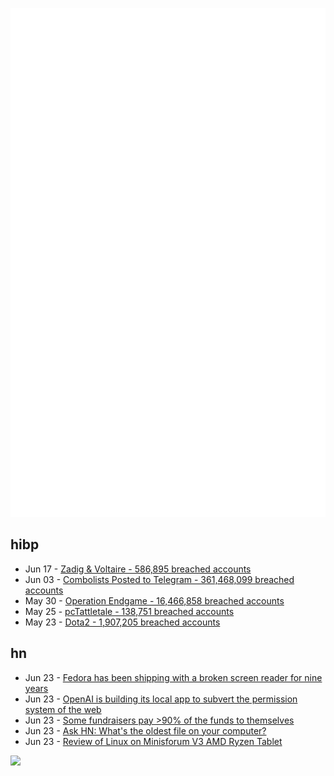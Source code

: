 ![Metrics](https://raw.githubusercontent.com/phixion/phixion/master/metrics.svg)

## hibp

<!--
for https://github.com/phixion/phixion/blob/main/.github/workflows/feeds.yml
-->
<!--START_SECTION:haveibeenpwnd-->
- Jun 17 - [Zadig & Voltaire - 586,895 breached accounts](https://haveibeenpwned.com/PwnedWebsites#ZadigVoltaire)
- Jun 03 - [Combolists Posted to Telegram - 361,468,099 breached accounts](https://haveibeenpwned.com/PwnedWebsites#TelegramCombolists)
- May 30 - [Operation Endgame - 16,466,858 breached accounts](https://haveibeenpwned.com/PwnedWebsites#OperationEndgame)
- May 25 - [pcTattletale - 138,751 breached accounts](https://haveibeenpwned.com/PwnedWebsites#pcTattletale)
- May 23 - [Dota2 - 1,907,205 breached accounts](https://haveibeenpwned.com/PwnedWebsites#Dota2)
<!--END_SECTION:haveibeenpwnd-->

## hn

<!--
for https://github.com/phixion/phixion/blob/main/.github/workflows/feeds.yml
-->
<!--START_SECTION:hn-->
- Jun 23 - [Fedora has been shipping with a broken screen reader for nine years](https://ar.al/2024/06/23/fedora-has-been-shipping-with-a-broken-screen-reader-for-nine-years-but-the-real-problem-is-me/)
- Jun 23 - [OpenAI is building its local app to subvert the permission system of the web](https://carllippert.com/permission-is-forever/)
- Jun 23 - [Some fundraisers pay >90% of the funds to themselves](https://www.propublica.org/article/political-nonprofits-fundraising-ftc-irs-527s-pacs)
- Jun 23 - [Ask HN: What's the oldest file on your computer?](https://news.ycombinator.com/item?id=40769541)
- Jun 23 - [Review of Linux on Minisforum V3 AMD Ryzen Tablet](https://mudkip.me/2024/04/14/A-Brief-Review-of-the-Minisforum-V3-AMD-Tablet/)
<!--END_SECTION:hn-->

<!--
for https://yhype.me
-->
![](https://hit.yhype.me/github/profile?user_id=13013670)
